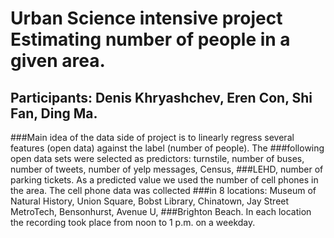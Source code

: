 # Urban Science intensive project Estimating number of people in a given area.
## Participants: Denis Khryashchev, Eren Con, Shi Fan, Ding Ma.


###Main idea of the data side of project is to linearly regress several features (open data) against the label (number of people). The ###following open data sets were selected as predictors: turnstile, number of buses, number of tweets, number of yelp messages, Census, ###LEHD, number of parking tickets. As a predicted value we used the number of cell phones in the area. The cell phone data was collected ###in 8 locations: Museum of Natural History, Union Square, Bobst Library, Chinatown, Jay Street MetroTech, Bensonhurst, Avenue U, ###Brighton Beach. In each location the recording took place from noon to 1 p.m. on a weekday.
